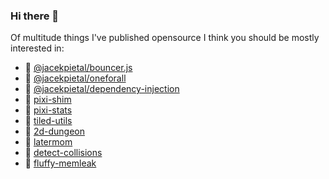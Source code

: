 ### Hi there 👋

Of multitude things I've published opensource I think you should be mostly interested in:
- 🚀 [@jacekpietal/bouncer.js](https://github.com/Prozi/bouncer.js)
- 🚀 [@jacekpietal/oneforall](https://github.com/Prozi/oneforall)
- 🚀 [@jacekpietal/dependency-injection](https://github.com/Prozi/dependency-injection)
- 🚀 [pixi-shim](https://github.com/Prozi/pixi-shim)
- 🚀 [pixi-stats](https://github.com/Prozi/pixi-stats)
- 🚀 [tiled-utils](https://github.com/Prozi/tiled-utils)
- 🚀 [2d-dungeon](https://github.com/Prozi/dungeon-generator)
- 🚀 [latermom](https://github.com/Prozi/latermom)
- 🚀 [detect-collisions](https://github.com/Prozi/detect-collisions)
- 🚀 [fluffy-memleak](https://github.com/Prozi/fluffy)
